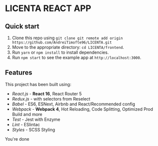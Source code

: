 # LICENTA REACT APP

## Quick start

1. Clone this repo using `git clone git remote add origin https://github.com/AndreiTimofte96/LICENTA.git`
2. Move to the appropriate directory: `cd LICENTA/frontend`.<br />
3. Run `yarn` or `npm install` to install dependencies.<br />
4. Run `npm start` to see the example app at `http://localhost:3000`.

## Features

This project has been built using:

- _React.js_ - **React 16**, React Router 5
- _Redux.js_ - with selectors from Reselect
- _Babel_ - ES6, ESNext, Airbnb and React/Recommended config
- _Webpack_ - **Webpack 4**, Hot Reloading, Code Splitting, Optimized Prod Build and more
- _Test_ - Jest with Enzyme
- _Lint_ - ESlintac
- _Styles_ - SCSS Styling

You're done

